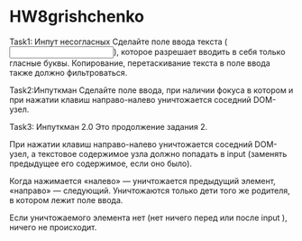 # HW8grishchenko
Task1: Инпут несогласных
Сделайте поле ввода текста (<input type="text">), которое разрешает вводить в себя только гласные буквы. Копирование, перетаскивание текста в поле ввода также должно фильтроваться.

Task2:Инпуткман
Сделайте поле ввода, при наличии фокуса в котором и при нажатии клавиш направо-налево уничтожается соседний DOM-узел.

Task3: Инпуткман 2.0
Это продолжение задания 2.

При нажатии клавиш направо-налево уничтожается соседний DOM-узел, а текстовое содержимое узла должно попадать в 
input
 (заменять предыдущее его содержимое, если оно было).

Когда нажимается «налево» — уничтожается предыдущий элемент, «направо» — следующий. Уничтожаются только дети того же родителя, в котором лежит поле ввода.

Если уничтожаемого элемента нет (нет ничего перед или после 
input
), ничего не происходит.


